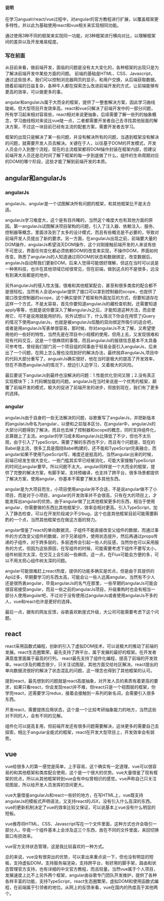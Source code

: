 ####  说明
在学习angualr/react/vue过程中，对angular的官方教程进行扩展，以覆盖框架更多特性，并以此为基础使用react和vue相关来实现相同功能。

通过使用3种不同的框架来实现同一功能，对3种框架进行横向对比，以理解框架间的差异以及开发难易程度。

### 写在前面

从目前来看，做前端开发，面临的问题是没有太大变化的，各种框架的出现只是为了解决前端开发中某些方面的问题。
前端的基础是HTML、CSS、Javascript，通过这些技术，我们可以控制浏览器网页的显示，和用户交换，从后端获取数据。
随着前端的日益复杂，各种牛人都在探索怎么改进前端开发的方式，让前端能够有更高的效率，可以做更多的事。

angular和angularJs属于大而全的框架，提供了一整套解决方案，因此学习曲线陡峭，但大型项目开发效率高。react和vue只解决了前端开发中的一部分问题，所有学习起来相对容易些，react相对来说更抽象，后续需要了解一些列的抽象概念，学习曲线相对来说比vue陡一点，二者都需要开发者自己去寻找其他层面的解决方案，不过这一块目前已经有主流的配套方案，需要开发者去学习。

框架的出现只是解决了某一些问题，并没有解决所有的问题，当遇到框架没有解决的问题，就需要开发人员去解决。关键在于人，以往基于DOM的开发模式，开发人员会介入到整个流程，现在的主流框架都将DOM操作封装在框架内部，但建议前端开发人员还是花时间了解下框架的每一步到底做了什么，组件的生命周期对应的DOM的哪个阶段，这些才能了解到前端开发的本质。

## angular和angularJs
### angularJs
angularJs、angular是一个试图解决所有问题的框架，和其他框架比不是太合适。

angularJs学习难度大，这个是有目共睹的，当然这个难度大也有其他方面的原因。第一angularJs试图解决项目架构的问题，引入了注入器、依赖注入、服务、控制器等概念，里面涉及到了太多的设计模式，而且有些概览是不必要的，导致对前端开发人员提出了新的要求。另一方面，在angularJs出现之前，前端要大量的DOM操作，angularJs希望消灭DOM操作，这个对刚接触前端开发的人来说有些不可思议，界面任何变化都必须依赖DOM的改变来实现，不操作DOM，界面如何改变。熟悉了angularJs的人知道通过将DOM的状态和数据绑定，改变数据后，angularJs自动帮我们更新DOM，后来人觉得可能很好理解，但这在当时可以说是一种黑科技，也许在其他领域已经很常见，但在前端，做到这点的不是很多，远没有到满大街都是的地步。

另外angularJs的侵入性太强，很难和其他框架配合，甚至和很多类库的配合都不是很轻松，当然有人会说angular提供了接口可以拿到控制器的scope，也提供了接口改变控制器的scope，这个确实提供了框架和外面加互的方式，但要知道存在这样一个方式，不是太容易，首先你要知道angularJs的藏检查机制，还需要知道apply等等，也就是说你要深入了解angularJs之后，才能知道这种方法，而且使用它，可不是说用就能用好的。另外试想以下，什么情况下你会在用惯了jQuery的情况下使用angularJs，也就是被angularJs炫酷的双向绑定所吸引的适合吧，或者是用angularJs写表单很容易，那时候，你对angularJs不太了解，又希望使用他的一些好的特性，当然先是在项目中小规模的使用，但用上去，又发现很难和现有代码交互，这是一个很麻烦的事情，而且angularJs的报错信息基本不太具备可参考性，曾经我们部门另一个项目组的同事由于轻易全面引入angularJs，后来出了一个问题，在网上怎么搜也没找到好的解决办法，最终抛弃angularJs,项目中的代码大部分重写了。angualrJs确实很好，他在当时是极大的提高了开发效率，但在不熟悉angularJs的情况下，想边引入边学习，又着极大的风险。

最后要说下angularJs到最终也没解决的问题：1.性能优化空间又限；2.没有真正实现模块下；3.代码懒加载的问题。angularJs在当时来说是一个优秀的框架，颠覆了前端开发的模式，极大的促进了前端开发的进步，但放到现在，我们有了更多的选择。


### angular
angularJs由于自身的一些无法解决的问题，谷歌重写了angularJs，并把新版本的angularJs命名为angular，以便和之前版本区分。在angular中，angularJs的大部分问题得到了解决，而且也去掉了控制器和scope的概念，同时支持组件化，总算跟上了主流。angular的学习成本和angularJs比降低了不少，但也不太乐观，由于引入了TypeScript，需要了解的东西也不少，而且有个问题是，现在的Babel是主流，很多工具是围绕Babel构建的，还不能和TypeScript完美融合，而angular如果不使用TypeScript写，难度还是挺高的。当然angular出来的时候，前端已经发生很大变化，一些门槛其实早已经被消化，可能大家接触TypeScript的时间比angular要早，所以问题不太大。angular同样是一个大而全的框架，提供了完整的解决方案，有脚手架，支持预编译，也支持了跨平台，很多场景都提供了解决方案，使用angular，你基本不需要了解太多其他东西。

angular是为大项目而生，小项目使用angular并不合适，不是说angular做不了小项目，而是对于小项目，angular的开发效率并不会很高，只有在大的项目上，才能发挥出angular的优势。由于angular做了比其他框架更多的东西，相当于使用angular，你需要做的东西比其他框架少，效率会相对更高。引入TypeScript，加入了静态检查，可以在开发阶段减少不少bug，这个也是其他框架目前可能需要斟酌的一个点，当然其他框架也在做这方面的努力。

angular借鉴了react的单向数据流，子组件不能直接改变父组件的数据，而通过事件的方式改变父组件的数据，对于兄弟组件，使用状态提升，然后再通过props传递的子组件，对于跨多层的，多层透传会引起一些人的反感，当然你也可以采用服务的方式，但因为这些原因，在写组件的时候，可能需要考虑下组件不要写太小，组件树层次太深，在交互上会引起一些麻烦。这一点，在Flux可能会方便的多，可以不用太担心组件树太深的问题。

angular可能很难赶上react热度，提供的功能多确实是优点，但是由于其提供的Api过多，早期要学习的东西太高，可能会让一些人远离angular。当然有不少人还是很热衷angular，毕竟angularJs的名气在那里，一些早期的angularJs可能会很容易接受angular，而且一些之前的angularJs项目，升级重构时也会有相当一部分人使用angular吧，不过对于没有使用过angularJs或者使用angularJs不多的人，vue和react也许是更好的选择。

最后一点，据有的网友反馈，谷歌喜欢断崖式升级，大公司可能需要考虑下这个问题。

## react
react采用函数式编程，创新的引入了虚拟DOM技术，可以说极大的推动了前端的发展。react生态圈繁荣，最先支持了跨平台，属于发展的最好的框架。在开发者满意度里面属于最高的行列。
react最先支持了组件化编程，提高了前端的开发效率。react涉及的概念很少，只关注试图层，其他方面交给社区解决。react提出的单向数据流很好的解决了状态混乱的问题，这一理念也得到了其他框架的认可。

提到react，最先想到的问题就是react高度抽象，对开发人员的素质有着更高的要求，如果只看react，你会发现react并不难，但react只是一个视图层的框架，你学完react，还需要学习redux，接着会接触到一系列的新名词，会需要引入很多东西。

开发react，需要提炼应用状态，这个是一个比较考研抽象能力的地方，当然这些对不同的人，会有不同的见解。

组件化可以提高复用，但前端开发还有很多问题需要解决，这块更多的需要自己去探索，相比于angular全能式的框架，react在开发大型项目上，开发效率会有弱势。

## vue
vue给很多人的第一感觉是简单，上手容易，这个确实有一定道理，vue可以很容易的和其他框架和类库配合使用，这个是一个很大的优势。vue大量借鉴了现有框架的优点，所以从其他框架转到vue会有中似曾相识的感觉。vue声称自己只关注视图层，所以给开发人员发挥的空间更大。

vue大量借鉴angularJs和react一些好的地方，在写HTML上，vue既支持angularJs的模板式声明语法，又支持react的JSX，没有引入什么高深的东西。vue的更新机制决定了vue的效率比较又保证，可以说基本上vue没有什么明显的短板。

vue推荐将HTML、CSS、Javascript写在一个文件里面，这种方式也许会吸引一部分人，毕竟一个组件基本上会涉及这三个东西，放在不同的文件里面，来回切换窗口有损效率。

vue官方支持状态管理，这是我比较喜欢的一种方式。

总的来说，vue没有很突出的优势，可以拿出来重点说一下，但也没有明显的短板，支持虚拟DOM，支持服务端渲染，支持跨平台，有好用的脚手架，路由和状态管理官方支持，也有详细的中文官方教程，而且轻量。当然vue属于个人项目，发展速度上比不上另外两个框架，angular由谷歌专门团队开发维护，提供了各种各样丰富的功能，支持TypeScript，react生态圈繁荣，虚拟DOM和使用函数式编程，在前端属于引领者的地位。从网上的反馈来看，vue在国内的热度高于其他两个。